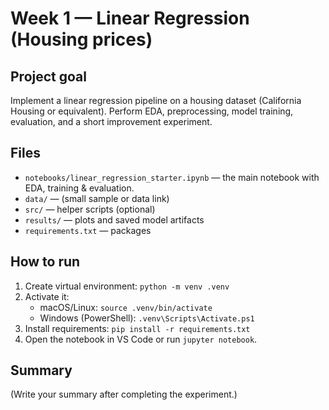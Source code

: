 # Week 1 — Linear Regression (Housing prices)

## Project goal
Implement a linear regression pipeline on a housing dataset (California Housing or equivalent). Perform EDA, preprocessing, model training, evaluation, and a short improvement experiment.

## Files
- `notebooks/linear_regression_starter.ipynb` — the main notebook with EDA, training & evaluation.
- `data/` — (small sample or data link)
- `src/` — helper scripts (optional)
- `results/` — plots and saved model artifacts
- `requirements.txt` — packages

## How to run
1. Create virtual environment: `python -m venv .venv`
2. Activate it:
   - macOS/Linux: `source .venv/bin/activate`
   - Windows (PowerShell): `.venv\Scripts\Activate.ps1`
3. Install requirements: `pip install -r requirements.txt`
4. Open the notebook in VS Code or run `jupyter notebook`.

## Summary
(Write your summary after completing the experiment.)
